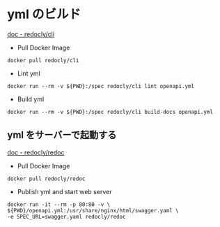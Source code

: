 # yml のビルド

[doc - redocly/cli](https://hub.docker.com/r/redocly/cli)

- Pull Docker Image

```
docker pull redocly/cli
```

- Lint yml

```
docker run --rm -v ${PWD}:/spec redocly/cli lint openapi.yml
```

- Build yml

```
docker run --rm -v ${PWD}:/spec redocly/cli build-docs openapi.yml
```

## yml をサーバーで起動する

[doc - redocly/redoc](https://hub.docker.com/r/redocly/redoc/)

- Pull Docker Image

```
docker pull redocly/redoc
```

- Publish yml and start web server

```
docker run -it --rm -p 80:80 -v \ ${PWD}/openapi.yml:/usr/share/nginx/html/swagger.yaml \
-e SPEC_URL=swagger.yaml redocly/redoc
```
